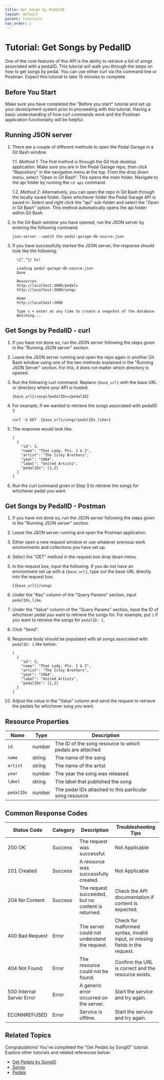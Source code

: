 ```yaml
---
title: Get Songs by PedalID
layout: default
parent: Tutorials
nav_order: 1
---
```


# Tutorial: Get Songs by PedalID

One of the core features of this API is the ability to retrieve a list of songs associated with a pedalID. This tutorial will walk you through the steps on how to get songs by pedal. You can use either curl via the command line or Postman. Expect this tutorial to take 15 minutes to complete.

## Before You Start

Make sure you have completed the "Before you start" tutorial and set up your development system prior to proceeding with this tutorial. Having a basic understanding of how curl commands work and the Postman application functionality will be helpful.

## Running JSON server

1. There are a couple of different methods to open the Pedal Garage in a Git Bash window.

   1.1. *Method 1*: The first method is through the Git Hub desktop application. Make sure you are in the Pedal Garage repo, then click "Repository" in the navigation menu at the top. From the drop down menu, select "Open in Git Bash". This opens the main folder. Navigate to the api folder by running the `cd api` command.

   1.2. *Method 2*: Alternatively, you can open the repo in Git Bash through the locally saved folder. Open whichever folder the Pedal Garage API is saved in. Select and right click the "api" sub-folder and select the "Open in Git Bash" option. This method automatically opens the api folder within Git Bash.

2. In the Git Bash window you have opened, run the JSON server by entering the following command.

   ```shell
   json-server --watch the-pedal-garage-db-source.json
   ```

3. If you have successfully started the JSON server, the response should look like the following:

   ```shell
     \{^_^}/ hi!

     Loading pedal-garage-db-source.json
     Done

     Resources
     http://localhost:3000/pedals
     http://localhost:3000/songs

     Home
     http://localhost:3000

     Type s + enter at any time to create a snapshot of the database
     Watching...
   ```

## Get Songs by PedalID - curl

1. If you have not done so, run the JSON server following the steps given in the "Running JSON server" section.

2. Leave the JSON server running and open the repo again in another Git Bash window using one of the two methods explained in the "Running JSON Server" section. For this, it does not matter which directory is opened.

3. Run the following curl command. Replace `{base_url}` with the base URL or directory where your API is hosted.

   ```shell
   {base_url}/songs?pedalIDs={pedalID}
   ```

4. For example, if we wanted to retrieve the songs associated with pedalID 1:

   ```shell
   curl -X GET  {base_url}/songs?pedalIDs_like=1
   ```

5. The response would look like:

   ```shell
   [
     {
       "id": 3,
       "name": "That Lady, Pts. 1 & 2",
       "artist": "The Isley Brothers",
       "year": "1964",
       "label": "United Artists",
       "pedalIDs": [1,2]
     }
   ]
   ```

6. Run the curl command given in Step 3 to retrieve the songs for whichever pedal you want.

## Get Songs by PedalID - Postman

1. If you have not done so, run the JSON server following the steps given in the "Running JSON server" section.

2. Leave the JSON server running and open the Postman application.

3. Either open a new request window or use whatever previous work environments and collections you have set up.

4. Select the "GET" method in the request box drop down menu.

5. In the request box, input the following. If you do not have an environment set up with a `{base_url}`, type out the base URL directly into the request box.

   ```shell
   {{base_url}}/songs
   ```

6. Under the "Key" column of the "Query Params" section, input `pedalIDs_like`.

7. Under the "Value" column of the "Query Params" section, input the ID of whichever pedal you want to retrieve the songs for. For example, put `1` if you want to retrieve the songs for `pedalID: 1`.

8. Click "Send".

9. Response body should be populated with all songs associated with `pedalID: 1` like below:

   ```shell
   [
     {
       "id": 3,
       "name": "That Lady, Pts. 1 & 2",
       "artist": "The Isley Brothers",
       "year": "1964",
       "label": "United Artists",
       "pedalIDs": [1,2]
     }
   ]
   ```

10. Adjust the value in the "Value" column and send the request to retrieve the pedals for whichever song you want.

## Resource Properties

| Name | Type | Description |
| ------------- | ----------- | ----------- |
| `id` | number | The ID of the song resource to which pedals are attached |
| `name` | string | The name of the song |
| `artist` | string | The name of the artist |
| `year` | number | The year the song was released |
| `label` | string | The label that published the song |
| `pedalIDs` | number | The pedal IDs attached to this particular song resource |

## Common Response Codes

| Status Code      | Category       | Description | Troubleshooting Tips |
|------------------|----------------|-------------|----------------------|
| 200 OK           | Success        | The request was successful. | Not Applicable |
| 201 Created      | Success        | A resource was successfully created. | Not Applicable |
| 204 No Content   | Success        | The request succeeded, but no content is returned. | Check the API documentation if content is expected. |
| 400 Bad Request  | Error   | The server could not understand the request. | Check for malformed syntax, invalid input, or missing fields in the request. |
| 404 Not Found    | Error   | The resource could not be found. | Confirm the URL is correct and the resource exists. |
| 500 Internal Server Error | Error | A generic error occurred on the server. | Start the service and try again. |
| ECONNREFUSED | Error | Service is offline. | Start the service and try again. |

## Related Topics

Congratulations! You've completed the "Get Pedals by SongID" tutorial. Explore other tutorials and related references below:

* [Get Pedals by SongID](pg-tutorial-get-pedals-by-songID.md)
* [Songs](../references/pg-resource-songs.md)
* [Pedals](../references/pg-resource-pedals.md)
